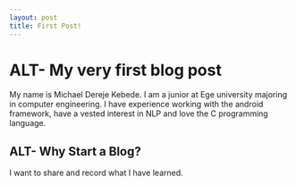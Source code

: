 ```yaml
---
layout: post
title: First Post!
---
```


ALT- My very first blog post
============================

My name is Michael Dereje Kebede. I am a junior at Ege university majoring in computer engineering. I have experience working with the android framework, have a vested interest in NLP and love the C programming language. 

ALT- Why Start a Blog?
----------------------

I want to share and record what I have learned.



